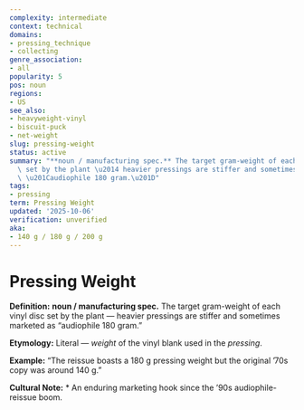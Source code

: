 ```yaml
---
complexity: intermediate
context: technical
domains:
- pressing_technique
- collecting
genre_association:
- all
popularity: 5
pos: noun
regions:
- US
see_also:
- heavyweight-vinyl
- biscuit-puck
- net-weight
slug: pressing-weight
status: active
summary: "**noun / manufacturing spec.** The target gram-weight of each vinyl disc\
  \ set by the plant \u2014 heavier pressings are stiffer and sometimes marketed as\
  \ \u201Caudiophile 180 gram.\u201D"
tags:
- pressing
term: Pressing Weight
updated: '2025-10-06'
verification: unverified
aka:
- 140 g / 180 g / 200 g
---
```


# Pressing Weight

**Definition:** **noun / manufacturing spec.** The target gram-weight of each vinyl disc set by the plant — heavier pressings are stiffer and sometimes marketed as “audiophile 180 gram.”

**Etymology:** Literal — *weight* of the vinyl blank used in the *pressing*.

**Example:** “The reissue boasts a 180 g pressing weight but the original ’70s copy was around 140 g.”

**Cultural Note:** * An enduring marketing hook since the ’90s audiophile-reissue boom.

